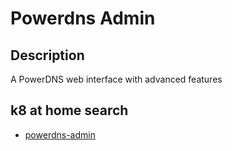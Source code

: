 # Powerdns Admin

## Description

A PowerDNS web interface with advanced features

## k8 at home search

- [powerdns-admin](https://nanne.dev/k8s-at-home-search/#/powerdns-admin)
